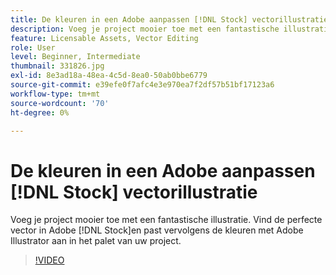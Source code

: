 ```yaml
---
title: De kleuren in een Adobe aanpassen [!DNL Stock] vectorillustratie
description: Voeg je project mooier toe met een fantastische illustratie. Vind de perfecte vector in Adobe [!DNL Stock]en past vervolgens de kleuren met Adobe Illustrator aan die in het palet van uw project
feature: Licensable Assets, Vector Editing
role: User
level: Beginner, Intermediate
thumbnail: 331826.jpg
exl-id: 8e3ad18a-48ea-4c5d-8ea0-50ab0bbe6779
source-git-commit: e39efe0f7afc4e3e970ea7f2df57b51bf17123a6
workflow-type: tm+mt
source-wordcount: '70'
ht-degree: 0%

---
```


# De kleuren in een Adobe aanpassen [!DNL Stock] vectorillustratie

Voeg je project mooier toe met een fantastische illustratie. Vind de perfecte vector in Adobe [!DNL Stock]en past vervolgens de kleuren met Adobe Illustrator aan in het palet van uw project.

>[!VIDEO](https://video.tv.adobe.com/v/331826?hidetitle=true)
